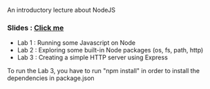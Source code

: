 An introductory lecture about NodeJS

### Slides : [Click me](https://docs.google.com/presentation/d/1KJY1PFZ268BFmtNU7VowwVZskuApAzuG3b5SwvQMAe4/edit?usp=sharing)

- Lab 1 : Running some Javascript on Node
- Lab 2 : Exploring some built-in Node packages (os, fs, path, http)
- Lab 3 : Creating a simple HTTP server using Express

To run the Lab 3, you have to run "npm install" in order to install the dependencies in package.json
